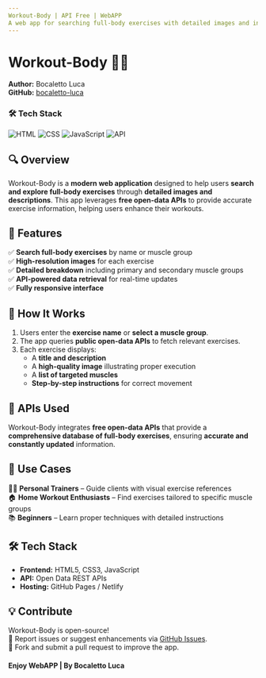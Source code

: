 ```yaml
---
Workout-Body | API Free | WebAPP
A web app for searching full-body exercises with detailed images and information.
---
```


# Workout-Body 🏋️‍♂️

**Author:** Bocaletto Luca  
**GitHub:** [bocaletto-luca](https://github.com/bocaletto-luca)

### 🛠 Tech Stack

![HTML](https://img.shields.io/badge/HTML5-E34F26?style=flat-square&logo=html5&logoColor=white)
![CSS](https://img.shields.io/badge/CSS3-1572B6?style=flat-square&logo=css3&logoColor=white)
![JavaScript](https://img.shields.io/badge/JavaScript-F7DF1E?style=flat-square&logo=javascript&logoColor=black)
![API](https://img.shields.io/badge/API-OpenData-9cf?style=flat-square)

## 🔍 Overview

Workout-Body is a **modern web application** designed to help users **search and explore full-body exercises** through **detailed images and descriptions**. This app leverages **free open-data APIs** to provide accurate exercise information, helping users enhance their workouts.

## 📌 Features

✅ **Search full-body exercises** by name or muscle group  
✅ **High-resolution images** for each exercise  
✅ **Detailed breakdown** including primary and secondary muscle groups  
✅ **API-powered data retrieval** for real-time updates  
✅ **Fully responsive interface**  

## 🚀 How It Works

1. Users enter the **exercise name** or **select a muscle group**.
2. The app queries **public open-data APIs** to fetch relevant exercises.
3. Each exercise displays:
   - A **title and description**
   - A **high-quality image** illustrating proper execution
   - A **list of targeted muscles**
   - **Step-by-step instructions** for correct movement

## 🔗 APIs Used

Workout-Body integrates **free open-data APIs** that provide a **comprehensive database of full-body exercises**, ensuring **accurate and constantly updated** information.

## 🎯 Use Cases

🏋️‍♂️ **Personal Trainers** – Guide clients with visual exercise references  
🏠 **Home Workout Enthusiasts** – Find exercises tailored to specific muscle groups  
📚 **Beginners** – Learn proper techniques with detailed instructions  

## 🛠 Tech Stack

- **Frontend:** HTML5, CSS3, JavaScript  
- **API:** Open Data REST APIs  
- **Hosting:** GitHub Pages / Netlify  

## 💡 Contribute

Workout-Body is open-source!  
📌 Report issues or suggest enhancements via [GitHub Issues](https://github.com/bocaletto-luca/workout-body/issues).  
🔧 Fork and submit a pull request to improve the app.  

#### Enjoy WebAPP | By Bocaletto Luca
